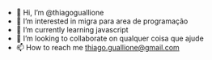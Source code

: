 - 👋 Hi, I’m @thiagoguallione
- 👀 I’m interested in  migra para area de programação
- 🌱 I’m currently learning  javascript
- 💞️ I’m looking to collaborate on  qualquer coisa que ajude 
- 📫 How to reach me  thiago.guallione@gmail.com

<!---
thiagoguallione/thiagoguallione is a ✨ special ✨ repository because its `README.md` (this file) appears on your GitHub profile.
You can click the Preview link to take a look at your changes.
--->
